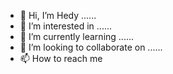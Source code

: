 - 👋 Hi, I’m Hedy ......
- 👀 I’m interested in ......
- 🌱 I’m currently learning ......
- 💞️ I’m looking to collaborate on ......
- 📫 How to reach me 

<!---
hedy992/hedy992 is a ✨ special ✨ repository because its `README.md` (this file) appears on your GitHub profile.
You can click the Preview link to take a look at your changes.
--->
